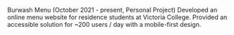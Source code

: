 Burwash Menu
(October 2021 - present, Personal Project) Developed an online menu website for residence students at Victoria College. Provided an accessible solution for ~200 users / day with a mobile-first design.
